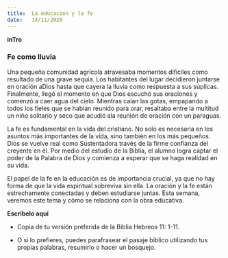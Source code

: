 ```yaml
---
title:  La educación y la fe
date:   14/11/2020
---
```


**inTro**

### Fe como lluvia

Una pequeña comunidad agrícola atravesaba momentos difíciles como resultado de una grave sequía. Los habitantes del lugar decidieron juntarse en oración aDios hasta que cayera la lluvia como respuesta a sus súplicas. Finalmente, llegó el momento en que Dios escuchó sus oraciones y comenzó a caer agua del cielo. Mientras caían las gotas, empapando a todos los fieles que se habían reunido para orar, resaltaba entre la multitud un niño solitario y seco que acudió ala reunión de oración con un paraguas.

La fe es fundamental en la vida del cristiano. No solo es necesaria en los asuntos más importantes de la vida, sino también en los más pequeños. Dios se vuelve real como Sustentadora través de la firme confianza del creyente en él. Por medio del estudio de la Biblia, el alumno logra captar el poder de la Palabra de Dios y comienza a esperar que se haga realidad en su vida.

El papel de la fe en la educación es de importancia crucial, ya que no hay forma de que la vida espiritual sobreviva sin ella. La oración y la fe están estrechamente conectadas y deben estudiarse juntas. Esta semana, veremos este tema y cómo se relaciona con la obra educativa.

**Escríbelo aquí**

- Copia de tu versión preferida de la Biblia Hebreos 11: 1-11.

- O si lo prefieres, puedes parafrasear el pasaje bíblico utilizando tus propias palabras, resumirlo o hacer un bosquejo.

